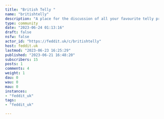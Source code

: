 ```yaml
---
title: "British Telly " 
name: "britishtelly"
description: "A place for the discussion of all your favourite telly programme.British TV shows on Feddit.uk:* [Peep Show](https://feddit.uk/c/peepshow)* [Taskmaster](https://feddit.uk/c/taskmaster)For other telly discussion see:* [ukdtt@fedia.io](https://feddit.uk/c/ukdtt@fedia.io) - UK Digital Terrestrial TV (Freeserve)* [television@kbin.social](https://feddit.uk/c/television@kbin.social)* [television@lemmy.world](https://feddit.uk/c/television@lemmy.world)* [television@lemmy.ml](https://feddit.uk/c/television@lemmy.ml)* [moviesandtv@lemmy.film](https://feddit.uk/c/moviesandtv@lemmy.film) - Movies and TV Shows* [old_tv@lemmy.ml](https://feddit.uk/c/old_tv@lemmy.ml) - Early Film and Television Rules:* Don't be a dick. "
type: community
date: "2023-06-24 01:13:16"
draft: false
nsfw: false
actor_id: "https://feddit.uk/c/britishtelly"
host: feddit.uk
lastmod: "2023-06-23 16:25:29"
published: "2023-06-21 16:48:20"
subscribers: 15
posts: 1
comments: 4
weight: 1
dau: 0
wau: 0
mau: 0
instances:
- "feddit_uk"
tags: 
- "feddit_uk"

---
```

